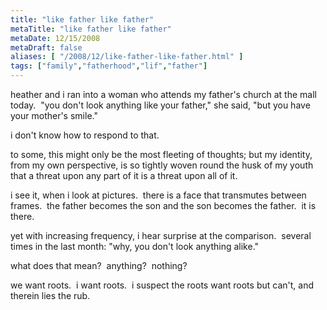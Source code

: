 ```yaml
---
title: "like father like father"
metaTitle: "like father like father"
metaDate: 12/15/2008
metaDraft: false
aliases: [ "/2008/12/like-father-like-father.html" ]
tags: ["family","fatherhood","lif","father"]
---
```


heather and i ran into a woman who attends my father's church at the mall today.  "you don't look anything like your father," she said, "but you have your mother's smile."   
  
i don't know how to respond to that.  
  
to some, this might only be the most fleeting of thoughts; but my identity, from my own perspective, is so tightly woven round the husk of my youth that a threat upon any part of it is a threat upon all of it.  
  
i see it, when i look at pictures.  there is a face that transmutes between frames.  the father becomes the son and the son becomes the father.  it is there.   
  
yet with increasing frequency, i hear surprise at the comparison.  several times in the last month: "why, you don't look anything alike."  
  
what does that mean?  anything?  nothing?  
  
we want roots.  i want roots.  i suspect the roots want roots but can't, and therein lies the rub.